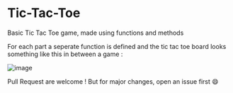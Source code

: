 # Tic-Tac-Toe
Basic Tic Tac Toe game, made using functions and methods

For each part a seperate function is defined and the tic tac toe board looks something like this in between a game :

![image](https://user-images.githubusercontent.com/60569957/88474810-bd132e80-cf47-11ea-82b0-0210de0c80b2.png)

Pull Request are welcome ! But for major changes, open an issue first 😄

